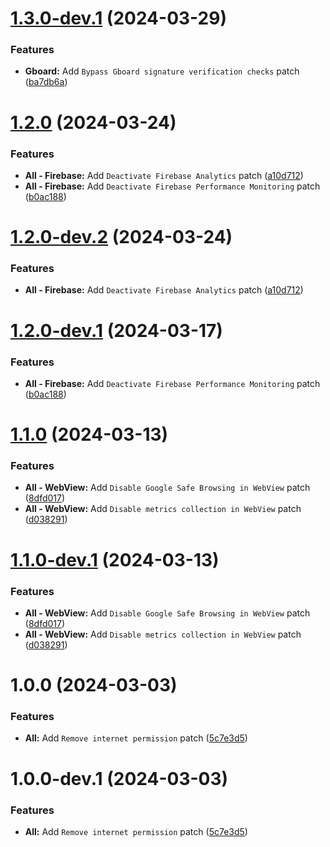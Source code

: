 # [1.3.0-dev.1](https://github.com/jkennethcarino/privacy-revanced-patches/compare/v1.2.0...v1.3.0-dev.1) (2024-03-29)


### Features

* **Gboard:** Add `Bypass Gboard signature verification checks` patch ([ba7db6a](https://github.com/jkennethcarino/privacy-revanced-patches/commit/ba7db6a1ae42f84666d9cd5c797fd7fa2c33171f))

# [1.2.0](https://github.com/jkennethcarino/privacy-revanced-patches/compare/v1.1.0...v1.2.0) (2024-03-24)


### Features

* **All - Firebase:** Add `Deactivate Firebase Analytics` patch ([a10d712](https://github.com/jkennethcarino/privacy-revanced-patches/commit/a10d7121116dda9ecec9c857a03c69b82a98157f))
* **All - Firebase:** Add `Deactivate Firebase Performance Monitoring` patch ([b0ac188](https://github.com/jkennethcarino/privacy-revanced-patches/commit/b0ac18839d960e084da79667d0959eec9fc54357))

# [1.2.0-dev.2](https://github.com/jkennethcarino/privacy-revanced-patches/compare/v1.2.0-dev.1...v1.2.0-dev.2) (2024-03-24)


### Features

* **All - Firebase:** Add `Deactivate Firebase Analytics` patch ([a10d712](https://github.com/jkennethcarino/privacy-revanced-patches/commit/a10d7121116dda9ecec9c857a03c69b82a98157f))

# [1.2.0-dev.1](https://github.com/jkennethcarino/privacy-revanced-patches/compare/v1.1.0...v1.2.0-dev.1) (2024-03-17)


### Features

* **All - Firebase:** Add `Deactivate Firebase Performance Monitoring` patch ([b0ac188](https://github.com/jkennethcarino/privacy-revanced-patches/commit/b0ac18839d960e084da79667d0959eec9fc54357))

# [1.1.0](https://github.com/jkennethcarino/privacy-revanced-patches/compare/v1.0.0...v1.1.0) (2024-03-13)


### Features

* **All - WebView:** Add `Disable Google Safe Browsing in WebView` patch ([8dfd017](https://github.com/jkennethcarino/privacy-revanced-patches/commit/8dfd017d387a13f59816a805a860fd66293ae52a))
* **All - WebView:** Add `Disable metrics collection in WebView` patch ([d038291](https://github.com/jkennethcarino/privacy-revanced-patches/commit/d03829128f244affe286af0249a94c8d450916cf))

# [1.1.0-dev.1](https://github.com/jkennethcarino/privacy-revanced-patches/compare/v1.0.0...v1.1.0-dev.1) (2024-03-13)


### Features

* **All - WebView:** Add `Disable Google Safe Browsing in WebView` patch ([8dfd017](https://github.com/jkennethcarino/privacy-revanced-patches/commit/8dfd017d387a13f59816a805a860fd66293ae52a))
* **All - WebView:** Add `Disable metrics collection in WebView` patch ([d038291](https://github.com/jkennethcarino/privacy-revanced-patches/commit/d03829128f244affe286af0249a94c8d450916cf))

# 1.0.0 (2024-03-03)


### Features

* **All:** Add `Remove internet permission` patch ([5c7e3d5](https://github.com/jkennethcarino/privacy-revanced-patches/commit/5c7e3d5883ed8b16d76bb61f63b548913fb9bb57))

# 1.0.0-dev.1 (2024-03-03)


### Features

* **All:** Add `Remove internet permission` patch ([5c7e3d5](https://github.com/jkennethcarino/privacy-revanced-patches/commit/5c7e3d5883ed8b16d76bb61f63b548913fb9bb57))
